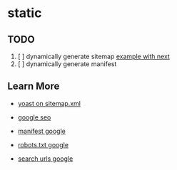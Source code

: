 # static

## TODO
1. [ ] dynamically generate sitemap [example with next](https://dev.to/embiem/auto-generate-sitemapxml-in-nextjs-2nh1)
2. [ ] dynamically generate manifest

## Learn More
- [yoast on sitemap.xml](https://yoast.com/what-is-an-xml-sitemap-and-why-should-you-have-one/)
- [google seo](https://developers.google.com/web/fundamentals/discovery/search-optimization/)
- [manifest google](https://developers.google.com/web/fundamentals/web-app-manifest/)

- [robots.txt google](https://support.google.com/webmasters/answer/183668?hl=en&ref_topic=4581190)
- [search urls google](https://developers.google.com/search/docs/guides/create-URLs)
